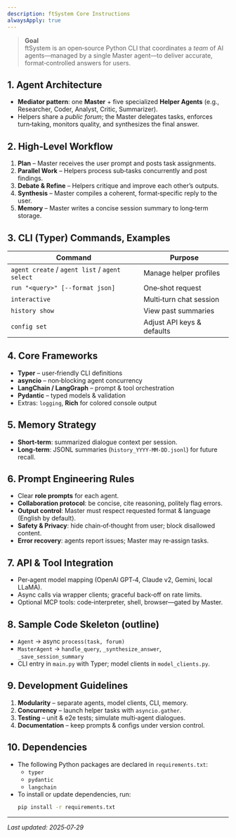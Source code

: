 ```yaml
---
description: ftSystem Core Instructions
alwaysApply: true
---
```


> **Goal**  
ftSystem is an open‑source Python CLI that coordinates a *team* of AI agents—managed by a single Master agent—to deliver accurate, format‑controlled answers for users.

## 1. Agent Architecture
* **Mediator pattern**: one **Master** + five specialized **Helper Agents** (e.g., Researcher, Coder, Analyst, Critic, Summarizer).  
* Helpers share a *public forum*; the Master delegates tasks, enforces turn‑taking, monitors quality, and synthesizes the final answer.

## 2. High‑Level Workflow
1. **Plan** – Master receives the user prompt and posts task assignments.  
2. **Parallel Work** – Helpers process sub‑tasks concurrently and post findings.  
3. **Debate & Refine** – Helpers critique and improve each other’s outputs.  
4. **Synthesis** – Master compiles a coherent, format‑specific reply to the user.  
5. **Memory** – Master writes a concise session summary to long‑term storage.

## 3. CLI (Typer) Commands, Examples
| Command | Purpose |
|---------|---------|
| `agent create` / `agent list` / `agent select` | Manage helper profiles |
| `run "<query>" [--format json]` | One‑shot request |
| `interactive` | Multi‑turn chat session |
| `history show` | View past summaries |
| `config set` | Adjust API keys & defaults |

## 4. Core Frameworks
* **Typer** – user‑friendly CLI definitions  
* **asyncio** – non‑blocking agent concurrency  
* **LangChain / LangGraph** – prompt & tool orchestration  
* **Pydantic** – typed models & validation  
* Extras: `logging`, **Rich** for colored console output

## 5. Memory Strategy
* **Short‑term**: summarized dialogue context per session.  
* **Long‑term**: JSONL summaries (`history_YYYY‑MM‑DD.jsonl`) for future recall.

## 6. Prompt Engineering Rules
* Clear **role prompts** for each agent.  
* **Collaboration protocol**: be concise, cite reasoning, politely flag errors.  
* **Output control**: Master must respect requested format & language (English by default).  
* **Safety & Privacy**: hide chain‑of‑thought from user; block disallowed content.  
* **Error recovery**: agents report issues; Master may re‑assign tasks.

## 7. API & Tool Integration
* Per‑agent model mapping (OpenAI GPT‑4, Claude v2, Gemini, local LLaMA).  
* Async calls via wrapper clients; graceful back‑off on rate limits.  
* Optional MCP tools: code‑interpreter, shell, browser—gated by Master.

## 8. Sample Code Skeleton (outline)
* `Agent` → async `process(task, forum)`  
* `MasterAgent` → `handle_query`, `_synthesize_answer`, `_save_session_summary`  
* CLI entry in `main.py` with Typer; model clients in `model_clients.py`.

## 9. Development Guidelines
1. **Modularity** – separate agents, model clients, CLI, memory.  
2. **Concurrency** – launch helper tasks with `asyncio.gather`.  
3. **Testing** – unit & e2e tests; simulate multi‑agent dialogues.  
4. **Documentation** – keep prompts & configs under version control.

## 10. Dependencies
* The following Python packages are declared in `requirements.txt`:
  - `typer`
  - `pydantic`
  - `langchain`
* To install or update dependencies, run:
  ```bash
  pip install -r requirements.txt
  ```
---
*Last updated: 2025‑07‑29*